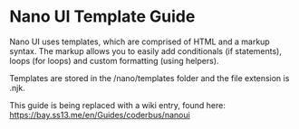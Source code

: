 # Nano UI Template Guide

Nano UI uses templates, which are comprised of HTML and a markup syntax. The markup allows you
to easily add conditionals (if statements), loops (for loops) and custom formatting (using helpers).

Templates are stored in the /nano/templates folder and the file extension is .njk.

This guide is being replaced with a wiki entry, found here: <https://bay.ss13.me/en/Guides/coderbus/nanoui>
